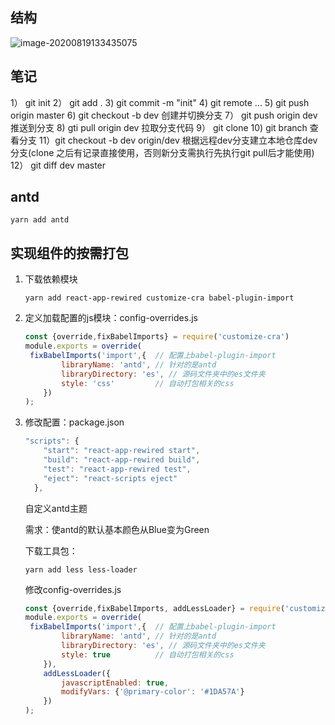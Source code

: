 ## 结构

![image-20200819133435075](E:\Workspace\Demo\LearningReact\admin-client\README.assets\image-20200819133435075.png)

## 笔记
  1） git init
  2） git add .
  3)  git commit -m "init"
  4)  git remote ...
  5)  git push origin master
  6)  git checkout -b dev   创建并切换分支
  7） git push origin dev   推送到分支
  8)  gti pull origin dev   拉取分支代码
  9） git clone
  10) git branch 查看分支
  11）git checkout -b dev origin/dev  根据远程dev分支建立本地仓库dev分支(clone
  之后有记录直接使用，否则新分支需执行先执行git pull后才能使用)
  12） git diff dev master

## antd

```
yarn add antd
```

## 实现组件的按需打包

1. 下载依赖模块

   ```
   yarn add react-app-rewired customize-cra babel-plugin-import
   ```

2. 定义加载配置的js模块：config-overrides.js

   ```javascript
   const {override,fixBabelImports} = require('customize-cra')
   module.exports = override(
   	fixBabelImports('import',{  // 配置上babel-plugin-import
           libraryName: 'antd',	// 针对的是antd
           libraryDirectory: 'es', // 源码文件夹中的es文件夹
           style: 'css'			// 自动打包相关的css
       })
   );
   ```

   

3. 修改配置：package.json

   ```javascript
   "scripts": {
       "start": "react-app-rewired start",
       "build": "react-app-rewired build",
       "test": "react-app-rewired test",
       "eject": "react-scripts eject"
     },
   ```

   自定义antd主题
   
   需求：使antd的默认基本颜色从Blue变为Green
   
   下载工具包：
   
   ```
   yarn add less less-loader
   ```
   
   修改config-overrides.js
   
   ```javascript
   const {override,fixBabelImports, addLessLoader} = require('customize-cra')
   module.exports = override(
   	fixBabelImports('import',{  // 配置上babel-plugin-import
           libraryName: 'antd',	// 针对的是antd
           libraryDirectory: 'es', // 源码文件夹中的es文件夹
           style: true			// 自动打包相关的css
       }),
       addLessLoader({
           javascriptEnabled: true,
           modifyVars: {'@primary-color': '#1DA57A'}
       })
   );
   ```
   
   
